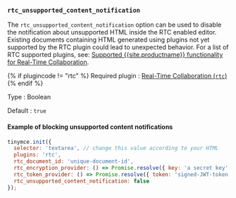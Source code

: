 ### `rtc_unsupported_content_notification`

The `rtc_unsupported_content_notification` option can be used to disable the notification about unsupported HTML inside the RTC enabled editor. Existing documents containing HTML generated using plugins not yet supported by the RTC plugin could lead to unexpected behavior. For a list of RTC supported plugins, see: [Supported {{site.productname}} functionality for Real-Time Collaboration]({{site.baseurl}}/plugins/premium/rtc/rtc-supported-functionality/).

{% if plugincode != "rtc" %}
Required plugin
: [Real-Time Collaboration (`rtc`)]({{site.baseurl}}/plugins/premium/rtc/)
{% endif %}

Type
: Boolean

Default
: `true`

#### Example of blocking unsupported content notifications

```js
tinymce.init({
  selector: 'textarea', // change this value according to your HTML
  plugins: 'rtc',
  rtc_document_id: 'unique-document-id',
  rtc_encryption_provider: () => Promise.resolve({ key: 'a secret key' }),
  rtc_token_provider: () => Promise.resolve({ token: 'signed-JWT-token' }),
  rtc_unsupported_content_notification: false
});
```
